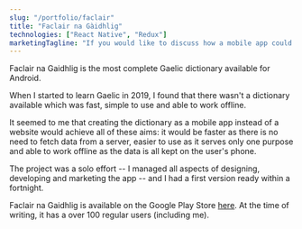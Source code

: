 ```yaml
---
slug: "/portfolio/faclair"
title: "Faclair na Gàidhlig"
technologies: ["React Native", "Redux"]
marketingTagline: "If you would like to discuss how a mobile app could benefit your organisation, then please..."
---
```


Faclair na Gaidhlig is the most complete Gaelic dictionary available for Android. 

When I started to learn Gaelic in 2019, I found that there wasn't a dictionary available which was fast, simple to use and able to work offline. 

It seemed to me that creating the dictionary as a mobile app instead of a website would achieve all of these aims: it would be faster as there is no need to fetch data from a server, easier to use as it serves only one purpose and able to work offline as the data is all kept on the user's phone.

The project was a solo effort -- I managed all aspects of designing, developing and marketing the app -- and I had a first version ready within a fortnight.

Faclair na Gaidhlig is available on the Google Play Store [here](https://play.google.com/store/apps/details?id=com.faclairNaGaidhlig). At the time of writing, it has a over 100 regular users (including me).
